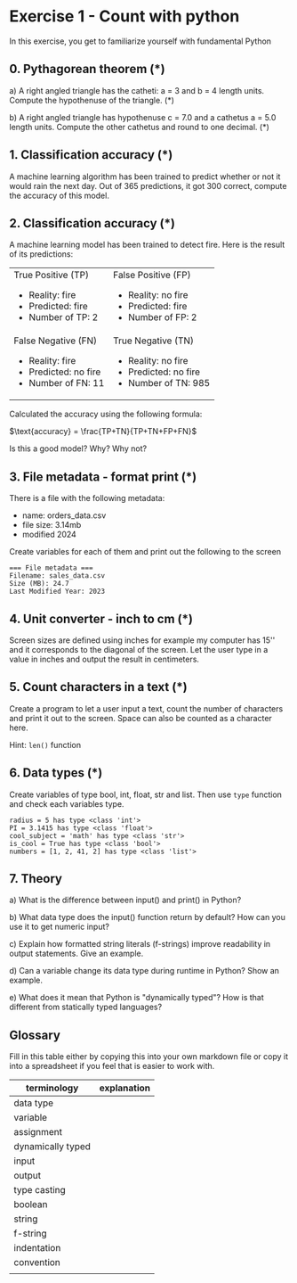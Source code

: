 # Exercise 1 - Count with python

In this exercise, you get to familiarize yourself with fundamental Python

## 0. Pythagorean theorem (*)

a) A right angled triangle has the catheti: a = 3 and b = 4 length units. Compute the hypothenuse of the triangle. (\*)

b) A right angled triangle has hypothenuse c = 7.0 and a cathetus a = 5.0 length units. Compute the other cathetus and round to one decimal. (\*)

## 1. Classification accuracy (\*)

A machine learning algorithm has been trained to predict whether or not it would rain the next day. Out of 365 predictions, it got 300 correct, compute the accuracy of this model.

## 2. Classification accuracy (\*)

A machine learning model has been trained to detect fire. Here is the result of its predictions:

<table>
<tbody>
  <tr>
    <td>True Positive (TP)
      <ul>
        <li>Reality: fire</li>
        <li>Predicted: fire</li>
        <li>Number of TP: 2</li>
      </ul>
    </td>
    <td>False Positive (FP)
      <ul>
        <li>Reality: no fire</li>
        <li>Predicted: fire</li>
        <li>Number of FP: 2</li>
      </ul>
    </td>
  </tr>

  <tr>
    <td>False Negative (FN)
      <ul>
        <li>Reality: fire</li>
        <li>Predicted: no fire</li>
        <li>Number of FN: 11</li>
      </ul>
    </td>
    <td>True Negative (TN)
      <ul>
        <li>Reality: no fire</li>
        <li>Predicted: no fire</li>
        <li>Number of TN: 985</li>
      </ul>
    </td>
  </tr>
</tbody>
</table>

Calculated the accuracy using the following formula:

$\text{accuracy} = \frac{TP+TN}{TP+TN+FP+FN}$

Is this a good model? Why? Why not?

## 3. File metadata - format print (*)

There is a file with the following metadata:

- name: orders_data.csv
- file size: 3.14mb
- modified 2024

Create variables for each of them and print out the following to the screen

```
=== File metadata ===
Filename: sales_data.csv
Size (MB): 24.7
Last Modified Year: 2023
```

## 4. Unit converter - inch to cm (*)

Screen sizes are defined using inches for example my computer has 15'' and it corresponds to the diagonal of the screen. Let the user type in a value in inches and output the result in centimeters.

## 5. Count characters in a text (*)

Create a program to let a user input a text, count the number of characters and print it out to the screen. Space can also be counted as a character here.

Hint: `len()` function

## 6. Data types (*)

Create variables of type bool, int, float, str and list. Then use `type` function and check each variables type.

```
radius = 5 has type <class 'int'>
PI = 3.1415 has type <class 'float'>
cool_subject = 'math' has type <class 'str'>
is_cool = True has type <class 'bool'>
numbers = [1, 2, 41, 2] has type <class 'list'>
```

## 7. Theory

a) What is the difference between input() and print() in Python?

b) What data type does the input() function return by default? How can you use it to get numeric input?

c) Explain how formatted string literals (f-strings) improve readability in output statements. Give an example.

d) Can a variable change its data type during runtime in Python? Show an example.

e) What does it mean that Python is "dynamically typed"? How is that different from statically typed languages?

## Glossary

Fill in this table either by copying this into your own markdown file or copy it into a spreadsheet if you feel that is easier to work with.

| terminology       | explanation |
| ----------------- | ----------- |
| data type         |             |
| variable          |             |
| assignment        |             |
| dynamically typed |             |
| input             |             |
| output            |             |
| type casting      |             |
| boolean           |             |
| string            |             |
| f-string          |             |
| indentation       |             |
| convention        |             |
|                   |             |
